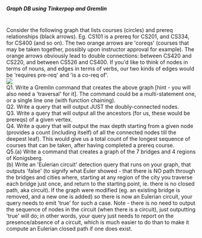 <h5> Graph DB using Tinkerpop and Gremlin</h5>
<br>Consider the following graph that lists courses (circles) and prereq relationships (black arrows). Eg. CS101 is a prereq for CS201, and CS334, for CS400 (and so on). The two orange arrows are 'coreqs' (courses that may be taken together, possibly upon instructor approval for example). The orange arrows obviously lead to double connections: between CS420 and CS220, and between CS526 and CS400. If you'd like to think of nodes in terms of nouns, and edges in terms of verbs, our two kinds of edges would be 'requires pre-req' and 'is a co-req of'.
<br><img src="https://cs585-usc.updog.co/f17_mlA0IBg33D/hw/HW4/pics/courses.png">
<br>Q1. Write a Gremlin command that creates the above graph [hint - you will also need a 'traversal' for it]. The command could be a multi-statement one, or a single line one (with function chaining).
<br>Q2. Write a query that will output JUST the doubly-connected nodes.
<br>Q3. Write a query that will output all the ancestors (for us, these would be prereqs) of a given vertex.
<br>Q4. Write a query that will output the max depth starting from a given node (provides a count (including itself) of all the connected nodes till the deepest leaf). This would give us a total count of the longest sequence of courses that can be taken, after having completed a prereq course.<br>Q5.(a) Write a command that creates a graph of the 7 bridges and 4 regions of Konigsberg.
<br>(b) Write an 'Eulerian circuit' detection query that runs on your graph, that outputs 'false' (to signify what Euler showed - that there is NO path through the bridges and cities where, starting at any region of the city you traverse each bridge just once, and return to the starting point, ie. there is no closed path, aka circuit). If the graph were modified (eg. an existing bridge is removed, and a new one is added) so there is now an Eulerian circuit, your query needs to emit 'true' for such a case. Note - there is no need to output the sequence of nodes in the circuit (when there is a circuit), just outputting 'true' will do; in other words, your query just needs to report on the presence/absence of a circuit, which is much easier to do than to make it compute an Eulerian closed path if one does exist.
